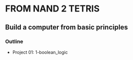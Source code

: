 # FROM NAND 2 TETRIS

## Build a computer from basic principles

### Outline
- Project 01: 1-boolean_logic